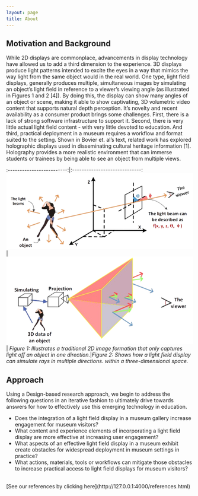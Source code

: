 ```yaml
---
layout: page
title: About
---
```


## Motivation and Background
While 2D displays are commonplace, advancements in display technology have allowed us to add a third dimension to the experience. 3D displays produce light patterns intended to excite the eyes in a way that mimics the way light from the same object would in the real world. One type, light field displays, generally produces multiple, simultaneous images by simulating an object’s light field in reference to a viewer’s viewing angle (as illustrated in Figures 1 and 2 [4]). By doing this, the display can show many angles of an object or scene, making it able to show captivating, 3D volumetric video content that supports natural depth perception.
It’s novelty and recent availability as a consumer product brings some challenges. First, there is a lack of strong software infrastructure to support it. Second, there is very little actual light field content - with very little devoted to education. And third, practical deployment in a museum requires a workflow and format suited to the setting. Shown in Bovier et. al’s text, related work has explored holographic displays used in disseminating cultural heritage information [1]. Holography provides a more realistic environment that can immerse students or trainees by being able to see an object from multiple views.

:-------------------------:|:-----------------------------:
![F1](./img/F1.png)|![F2](./img/F2.png)|
*Figure 1: Illustrates a traditional 2D image formation that only captures light off an object in one direction.*|*Figure 2: Shows how a light field display can simulate rays in multiple directions. within a three-dimensional space.*


## Approach
Using a Design-based research approach, we begin to address the following questions in an iterative fashion to ultimately drive towards answers for how to effectively use this emerging technology in education.
* Does the integration of a light field display in a museum gallery increase engagement for museum visitors?
* What content and experience elements of incorporating a light field display are more effective at increasing user engagement?
* What aspects of an effective light field display in a museum exhibit create obstacles for widespread deployment in museum settings in practice?
* What actions, materials, tools or workflows can mitigate those obstacles to increase practical access to light field displays for museum visitors?

<br>
[See our references by clicking here](http://127.0.0.1:4000/references.html)